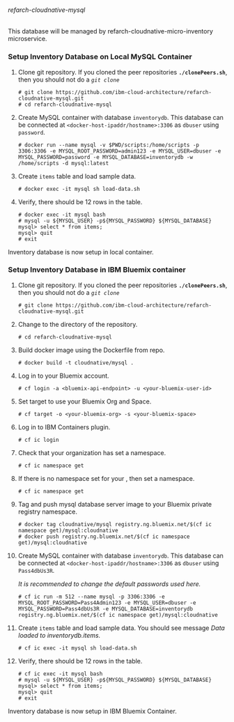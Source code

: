 ###### refarch-cloudnative-mysql

This database will be managed by refarch-cloudnative-micro-inventory microservice.

### Setup Inventory Database on Local MySQL Container
1. Clone git repository. If you cloned the peer repositories **`./clonePeers.sh`**, then you should not do a *`git clone`*
    ```
    # git clone https://github.com/ibm-cloud-architecture/refarch-cloudnative-mysql.git
    # cd refarch-cloudnative-mysql
    ```

2. Create MySQL container with database `inventorydb`. This database can be connected at `<docker-host-ipaddr/hostname>:3306` as `dbuser` using `password`.
    ```
    # docker run --name mysql -v $PWD/scripts:/home/scripts -p 3306:3306 -e MYSQL_ROOT_PASSWORD=admin123 -e MYSQL_USER=dbuser -e MYSQL_PASSWORD=password -e MYSQL_DATABASE=inventorydb -w /home/scripts -d mysql:latest
    ```

3. Create `items` table and load sample data.
    ```
    # docker exec -it mysql sh load-data.sh
    ```

4. Verify, there should be 12 rows in the table.
    ```
    # docker exec -it mysql bash
    # mysql -u ${MYSQL_USER} -p${MYSQL_PASSWORD} ${MYSQL_DATABASE}
    mysql> select * from items;
    mysql> quit
    # exit
    ```

Inventory database is now setup in local container.

### Setup Inventory Database in IBM Bluemix container
1. Clone git repository. If you cloned the peer repositories **`./clonePeers.sh`**, then you should not do a *`git clone`*
    ```
    # git clone https://github.com/ibm-cloud-architecture/refarch-cloudnative-mysql.git
    ```

2. Change to the directory of the repository.
    ```
    # cd refarch-cloudnative-mysql
    ```

2. Build docker image using the Dockerfile from repo.
    ```
    # docker build -t cloudnative/mysql .
    ```

3. Log in to your Bluemix account.
    ```
    # cf login -a <bluemix-api-endpoint> -u <your-bluemix-user-id>
    ```

4. Set target to use your Bluemix Org and Space.
    ```
    # cf target -o <your-bluemix-org> -s <your-bluemix-space>
    ```

5. Log in to IBM Containers plugin.
    ```
    # cf ic login
    ```

5. Check that your organization has set a namespace.
    ```
    # cf ic namespace get
    ```

5. If there is no namespace set for your , then set a namespace.
    ```
    # cf ic namespace get
    ```

4. Tag and push mysql database server image to your Bluemix private registry namespace.
    ```
    # docker tag cloudnative/mysql registry.ng.bluemix.net/$(cf ic namespace get)/mysql:cloudnative
    # docker push registry.ng.bluemix.net/$(cf ic namespace get)/mysql:cloudnative
    ```

5. Create MySQL container with database `inventorydb`. This database can be connected at `<docker-host-ipaddr/hostname>:3306` as `dbuser` using `Pass4dbUs3R`.
    
    _It is recommended to change the default passwords used here._
    ```
    # cf ic run -m 512 --name mysql -p 3306:3306 -e MYSQL_ROOT_PASSWORD=Pass4Admin123 -e MYSQL_USER=dbuser -e MYSQL_PASSWORD=Pass4dbUs3R -e MYSQL_DATABASE=inventorydb registry.ng.bluemix.net/$(cf ic namespace get)/mysql:cloudnative
    ```

6. Create `items` table and load sample data. You should see message _Data loaded to inventorydb.items._
    ```
    # cf ic exec -it mysql sh load-data.sh
    ```

7. Verify, there should be 12 rows in the table.
    ```
    # cf ic exec -it mysql bash
    # mysql -u ${MYSQL_USER} -p${MYSQL_PASSWORD} ${MYSQL_DATABASE}
    mysql> select * from items;
    mysql> quit
    # exit
    ```
   
Inventory database is now setup in IBM Bluemix Container. 
